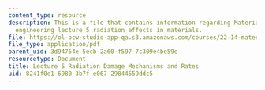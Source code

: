 ```yaml
---
content_type: resource
description: This is a file that contains information regarding Materials in nuclear
  engineering lecture 5 radiation effects in materials.
file: https://ol-ocw-studio-app-qa.s3.amazonaws.com/courses/22-14-materials-in-nuclear-engineering-spring-2015/8241f0e169803b7fe06729844559ddc5_MIT22_14S15_Lecture5.pdf
file_type: application/pdf
parent_uid: 3d94754e-5ecb-2a60-f597-7c309e4be59e
resourcetype: Document
title: Lecture 5 Radiation Damage Mechanisms and Rates
uid: 8241f0e1-6980-3b7f-e067-29844559ddc5
---
```

